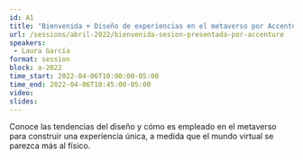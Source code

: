 ```yaml
---
id: A1
title: "Bienvenida + Diseño de experiencias en el metaverso por Accenture"
url: /sessions/abril-2022/bienvenida-sesion-presentada-por-accenture
speakers:
 - Laura García
format: session
block: a-2022
time_start: 2022-04-06T10:00:00-05:00
time_end: 2022-04-06T10:45:00-05:00
video:
slides:
---
```


Conoce las tendencias del diseño y cómo es empleado en el metaverso para construir una experiencia única, a medida que el mundo virtual se parezca más al físico.
